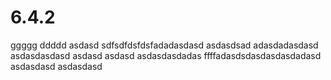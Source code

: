 # 6.4.2
ggggg
ddddd
asdasd
sdfsdfdsfdsfadadasdasd
asdasdsad
adasdadasdasd
asdasdasdasd
asdasd
asdasd
asdasdasdadas
ffffadasdsdasdasdasdadasd
asdasdasd
asdasdasd
